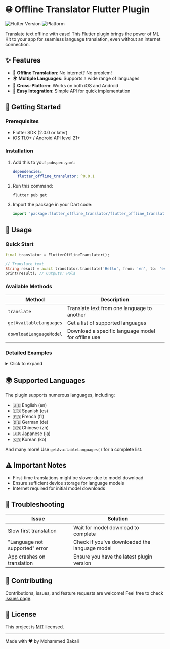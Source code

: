 # 🌐 Offline Translator Flutter Plugin

![Flutter Version](https://img.shields.io/badge/Flutter-%3E%3D2.0.0-blue.svg)
![Platform](https://img.shields.io/badge/Platform-iOS%20%7C%20Android-lightgrey.svg)

Translate text offline with ease! This Flutter plugin brings the power of ML Kit to your app for seamless language translation, even without an internet connection.

## ✨ Features

- 🔌 **Offline Translation**: No internet? No problem!
- 🌍 **Multiple Languages**: Supports a wide range of languages
- 📱 **Cross-Platform**: Works on both iOS and Android
- 🚀 **Easy Integration**: Simple API for quick implementation

## 🚀 Getting Started

### Prerequisites

- Flutter SDK (2.0.0 or later)
- iOS 11.0+ / Android API level 21+

### Installation

1. Add this to your `pubspec.yaml`:

   ```yaml
   dependencies:
     flutter_offline_translator: ^0.0.1
   ```

2. Run this command:
   ```
   flutter pub get
   ```

3. Import the package in your Dart code:
   ```dart
   import 'package:flutter_offline_translator/flutter_offline_translator.dart';
   ```

## 🎯 Usage

### Quick Start

```dart
final translator = FlutterOfflineTranslator();

// Translate text
String result = await translator.translate('Hello', from: 'en', to: 'es');
print(result); // Outputs: Hola
```

### Available Methods

| Method | Description |
|--------|-------------|
| `translate` | Translate text from one language to another |
| `getAvailableLanguages` | Get a list of supported languages |
| `downloadLanguageModel` | Download a specific language model for offline use |

### Detailed Examples

<details>
<summary>Click to expand</summary>

#### Translating Text

```dart
try {
  String translatedText = await translator.translate(
    'Hello, world!',
    from: 'en',
    to: 'es'
  );
  print('Translated text: $translatedText');
} catch (e) {
  print('Translation error: $e');
}
```

#### Getting Available Languages

```dart
try {
  List<String> languages = await translator.getAvailableLanguages();
  print('Available languages: $languages');
} catch (e) {
  print('Error getting languages: $e');
}
```

#### Downloading a Language Model

```dart
try {
  await translator.downloadLanguageModel('es');
  print('Spanish language model downloaded successfully');
} catch (e) {
  print('Error downloading language model: $e');
}
```

</details>

## 🌍 Supported Languages

The plugin supports numerous languages, including:

- 🇺🇸 English (en)
- 🇪🇸 Spanish (es)
- 🇫🇷 French (fr)
- 🇩🇪 German (de)
- 🇨🇳 Chinese (zh)
- 🇯🇵 Japanese (ja)
- 🇰🇷 Korean (ko)

And many more! Use `getAvailableLanguages()` for a complete list.

## ⚠️ Important Notes

- First-time translations might be slower due to model download
- Ensure sufficient device storage for language models
- Internet required for initial model downloads

## 🐛 Troubleshooting

| Issue | Solution |
|-------|----------|
| Slow first translation | Wait for model download to complete |
| "Language not supported" error | Check if you've downloaded the language model |
| App crashes on translation | Ensure you have the latest plugin version |

## 🤝 Contributing

Contributions, issues, and feature requests are welcome! Feel free to check [issues page](https://github.com/yourusername/offline_translator/issues).

## 📄 License

This project is [MIT](https://opensource.org/licenses/MIT) licensed.

---

Made with ❤️ by Mohammed Bakali